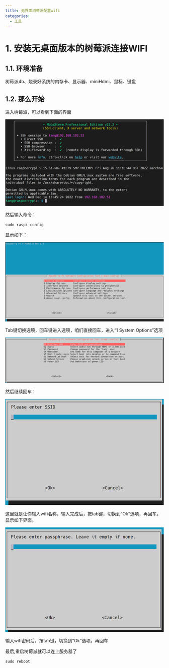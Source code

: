 ```yaml
---
title: 无界面树莓派配置wifi
categories:
  - 工具
---
```

# 1. 安装无桌面版本的树莓派连接WIFI

## 1.1. 环境准备

树莓派4b、烧录好系统的内存卡、显示器、miniHdmi、鼠标、键盘

## 1.2. 那么开始

进入树莓派，可以看到下面的界面

![image-20221214215639256](.\assets\image-20221214215639256.png)

然后输入命令：

```
sudo raspi-config
```

显示如下：

![image-20221214215732876](.\assets\image-20221214215732876.png)

Tab键切换选项，回车键进入选项，咱们直接回车，进入“1 System Options”选项

![image-20221214215849416](.\assets\image-20221214215849416.png)

然后继续回车：

![image-20221214215913892](.\assets\image-20221214215913892.png)

这里就是让你输入wifi名称，输入完成后，按tab键，切换到“Ok”选项，再回车。显示如下界面。

![image-20221214220019221](.\assets\image-20221214220019221.png)

输入wifi密码后，按tab键，切换到“Ok”选项，再回车

最后,重启树莓派就可以连上服务器了

```
sudo reboot
```

